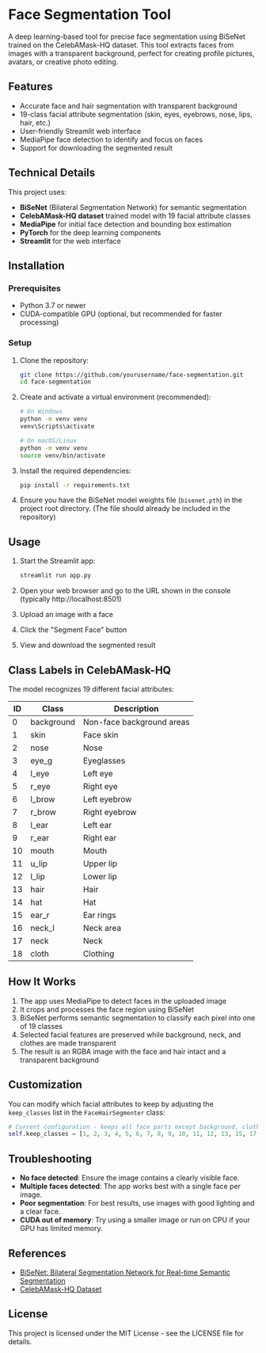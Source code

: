 # Face Segmentation Tool

A deep learning-based tool for precise face segmentation using BiSeNet trained on the CelebAMask-HQ dataset. This tool extracts faces from images with a transparent background, perfect for creating profile pictures, avatars, or creative photo editing.

## Features

- Accurate face and hair segmentation with transparent background
- 19-class facial attribute segmentation (skin, eyes, eyebrows, nose, lips, hair, etc.)
- User-friendly Streamlit web interface
- MediaPipe face detection to identify and focus on faces
- Support for downloading the segmented result

## Technical Details

This project uses:

- **BiSeNet** (Bilateral Segmentation Network) for semantic segmentation
- **CelebAMask-HQ dataset** trained model with 19 facial attribute classes
- **MediaPipe** for initial face detection and bounding box estimation
- **PyTorch** for the deep learning components
- **Streamlit** for the web interface

## Installation

### Prerequisites

- Python 3.7 or newer
- CUDA-compatible GPU (optional, but recommended for faster processing)

### Setup

1. Clone the repository:

   ```bash
   git clone https://github.com/yourusername/face-segmentation.git
   cd face-segmentation
   ```

2. Create and activate a virtual environment (recommended):

   ```bash
   # On Windows
   python -m venv venv
   venv\Scripts\activate

   # On macOS/Linux
   python -m venv venv
   source venv/bin/activate
   ```

3. Install the required dependencies:

   ```bash
   pip install -r requirements.txt
   ```

4. Ensure you have the BiSeNet model weights file (`bisenet.pth`) in the project root directory.
   (The file should already be included in the repository)

## Usage

1. Start the Streamlit app:

   ```bash
   streamlit run app.py
   ```

2. Open your web browser and go to the URL shown in the console (typically http://localhost:8501)

3. Upload an image with a face

4. Click the "Segment Face" button

5. View and download the segmented result

## Class Labels in CelebAMask-HQ

The model recognizes 19 different facial attributes:

| ID  | Class      | Description               |
| --- | ---------- | ------------------------- |
| 0   | background | Non-face background areas |
| 1   | skin       | Face skin                 |
| 2   | nose       | Nose                      |
| 3   | eye_g      | Eyeglasses                |
| 4   | l_eye      | Left eye                  |
| 5   | r_eye      | Right eye                 |
| 6   | l_brow     | Left eyebrow              |
| 7   | r_brow     | Right eyebrow             |
| 8   | l_ear      | Left ear                  |
| 9   | r_ear      | Right ear                 |
| 10  | mouth      | Mouth                     |
| 11  | u_lip      | Upper lip                 |
| 12  | l_lip      | Lower lip                 |
| 13  | hair       | Hair                      |
| 14  | hat        | Hat                       |
| 15  | ear_r      | Ear rings                 |
| 16  | neck_l     | Neck area                 |
| 17  | neck       | Neck                      |
| 18  | cloth      | Clothing                  |

## How It Works

1. The app uses MediaPipe to detect faces in the uploaded image
2. It crops and processes the face region using BiSeNet
3. BiSeNet performs semantic segmentation to classify each pixel into one of 19 classes
4. Selected facial features are preserved while background, neck, and clothes are made transparent
5. The result is an RGBA image with the face and hair intact and a transparent background

## Customization

You can modify which facial attributes to keep by adjusting the `keep_classes` list in the `FaceHairSegmenter` class:

```python
# Current configuration - keeps all face parts except background, clothes, and neck
self.keep_classes = [1, 2, 3, 4, 5, 6, 7, 8, 9, 10, 11, 12, 13, 15, 17, 18]
```

## Troubleshooting

- **No face detected**: Ensure the image contains a clearly visible face.
- **Multiple faces detected**: The app works best with a single face per image.
- **Poor segmentation**: For best results, use images with good lighting and a clear face.
- **CUDA out of memory**: Try using a smaller image or run on CPU if your GPU has limited memory.

## References

- [BiSeNet: Bilateral Segmentation Network for Real-time Semantic Segmentation](https://arxiv.org/abs/1808.00897)
- [CelebAMask-HQ Dataset](https://github.com/switchablenorms/CelebAMask-HQ)

## License

This project is licensed under the MIT License - see the LICENSE file for details.

